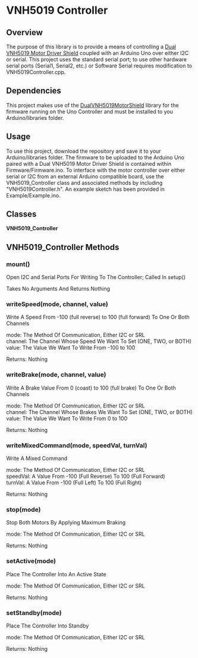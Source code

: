 # VNH5019 Controller

## Overview

The purpose of this library is to provide a means of controlling a [Dual VNH5019 Motor Driver
Shield](https://www.pololu.com/product/2507) coupled with an Arduino Uno over either I2C or serial.
This project uses the standard serial port; to use other hardware serial ports (Serial1, Serial2, etc.)
or Software Serial requires modification to VNH5019Controller.cpp.


## Dependencies

This project makes use of the [DualVNH5019MotorShield](https://github.com/pololu/dual-vnh5019-motor-shield)
library for the firmware running on the Uno Controller and must be installed to you Arduino/libraries
folder.


## Usage

To use this project, download the repository and save it to your Arduino/libraries folder. The firmware
to be uploaded to the Arduino Uno paired with a Dual VNH5019 Motor Driver Shield is contained within
Firmware/Firmware.ino. To interface with the motor controller over either serial or I2C from an external
Arduino compatible board, use the VNH5019_Controller class and associated methods by including "VNH5019Controller.h".
An example sketch has been provided in Example/Example.ino.


## Classes

**VNH5019_Controller**


## VNH5019_Controller Methods

### mount()
Open I2C and Serial Ports For Writing To The Controller; Called In setup()

Takes No Arguments And Returns Nothing


### writeSpeed(mode, channel, value)
Write A Speed From -100 (full reverse) to 100 (full forward) To One Or Both Channels

mode: The Method Of Communication, Either I2C or SRL\
channel: The Channel Whose Speed We Want To Set (ONE, TWO, or BOTH)\
value: The Value We Want To Write From -100 to 100

Returns: Nothing


### writeBrake(mode, channel, value)
Write A Brake Value From 0 (coast) to 100 (full brake) To One Or Both Channels

mode: The Method Of Communication, Either I2C or SRL\
channel: The Channel Whose Brakes We Want To Set (ONE, TWO, or BOTH)\
value: The Value We Want To Write From 0 to 100

Returns: Nothing


### writeMixedCommand(mode, speedVal, turnVal)
Write A Mixed Command

mode: The Method Of Communication, Either I2C or SRL\
speedVal: A Value From -100 (Full Reverse) To 100 (Full Forward)\
turnVal: A Value From -100 (Full Left) To 100 (Full Right)

Returns: Nothing


### stop(mode)
Stop Both Motors By Applying Maximum Braking

mode: The Method Of Communication, Either I2C or SRL

Returns: Nothing


### setActive(mode)
Place The Controller Into An Active State

mode: The Method Of Communication, Either I2C or SRL

Returns: Nothing


### setStandby(mode)
Place The Controller Into Standby

mode: The Method Of Communication, Either I2C or SRL

Returns: Nothing

